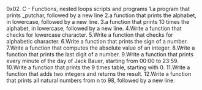 0x02. C - Functions, nested loops scripts and programs
1.a program that prints _putchar, followed by a new line
2.a function that prints the alphabet, in lowercase, followed by a new line.
3.a function that prints 10 times the alphabet, in lowercase, followed by a new line.
4.Write a function that checks for lowercase character.
5.Write a function that checks for alphabetic character.
6.Write a function that prints the sign of a number.
7.Write a function that computes the absolute value of an integer.
8.Write a function that prints the last digit of a number.
9.Write a function that prints every minute of the day of Jack Bauer, starting from 00:00 to 23:59.
10.Write a function that prints the 9 times table, starting with 0.
11.Write a function that adds two integers and returns the result.
12.Write a function that prints all natural numbers from n to 98, followed by a new line.
